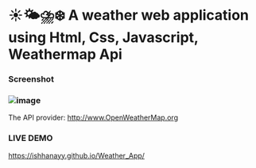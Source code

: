 # ☀️🌤⛈❄️ A weather web application using Html, Css, Javascript, Weathermap Api
### Screenshot
### ![image](https://github.com/ishhanayy/Weather-app/assets/86361355/5b71203e-d07e-4362-a815-5d6700d7acf3)
The API provider: http://www.OpenWeatherMap.org

### LIVE DEMO
https://ishhanayy.github.io/Weather_App/
